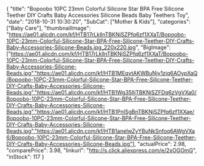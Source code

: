 {
	"title": "Bopoobo 10PC 23mm Colorful Silicone Star BPA Free Silicone Teether DIY Crafts Baby Accessories Silicone Beads Baby Teethers Toy",
	"date": "2018-10-31 10:30:20",
	"SubCat": ["Mother & Kids"],
	"categories": ["Baby Care"],
	"thumbnailImage": "https://ae01.alicdn.com/kf/HTB17rLkllnTBKNjSZPfq6zf1XXaT/Bopoobo-10PC-23mm-Colorful-Silicone-Star-BPA-Free-Silicone-Teether-DIY-Crafts-Baby-Accessories-Silicone-Beads.jpg_220x220.jpg",
	"BigImage": ["https://ae01.alicdn.com/kf/HTB17rLkllnTBKNjSZPfq6zf1XXaT/Bopoobo-10PC-23mm-Colorful-Silicone-Star-BPA-Free-Silicone-Teether-DIY-Crafts-Baby-Accessories-Silicone-Beads.jpg","https://ae01.alicdn.com/kf/HTB1MEqvtAKWBuNjy1zjq6AOypXaQ/Bopoobo-10PC-23mm-Colorful-Silicone-Star-BPA-Free-Silicone-Teether-DIY-Crafts-Baby-Accessories-Silicone-Beads.jpg","https://ae01.alicdn.com/kf/HTB1Wg35lljTBKNjSZFDq6zVgVXa0/Bopoobo-10PC-23mm-Colorful-Silicone-Star-BPA-Free-Silicone-Teether-DIY-Crafts-Baby-Accessories-Silicone-Beads.jpg","https://ae01.alicdn.com/kf/HTB1PnISgBnTBKNjSZPfq6zf1XXae/Bopoobo-10PC-23mm-Colorful-Silicone-Star-BPA-Free-Silicone-Teether-DIY-Crafts-Baby-Accessories-Silicone-Beads.jpg","https://ae01.alicdn.com/kf/HTB1aneIwZyYBuNkSnfoq6AWgVXa6/Bopoobo-10PC-23mm-Colorful-Silicone-Star-BPA-Free-Silicone-Teether-DIY-Crafts-Baby-Accessories-Silicone-Beads.jpg"],
	"actualPrice": 2.98,
	"comparePrice": 3.98,
	"linkurl": "http://s.click.aliexpress.com/e/2xOGOmG",
	"inStock": 117
}
